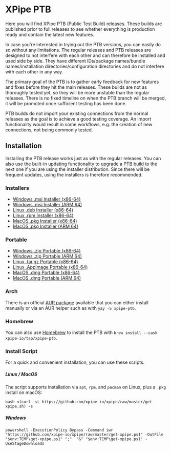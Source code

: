# XPipe PTB

Here you will find XPipe PTB (Public Test Build) releases. These builds are published prior to full releases to see whether everything is production ready and contain the latest new features.

In case you're interested in trying out the PTB versions, you can easily do so without any limitations.
The regular releases and PTB releases are designed to not interfere with each other and can therefore be installed and used side by side.
They have different IDs/package names/bundle names/installation directories/configuration directories and do not interfere with each other in any way.

The primary goal of the PTB is to gather early feedback for new features and fixes before they hit the main releases.
These builds are not as thoroughly tested yet, so they will be more unstable than the regular releases.
There is no fixed timeline on when the PTB branch will be merged, it will be promoted once sufficient testing has been done.

PTB builds do not import your existing connections from the normal releases as the goal is to achieve a good testing coverage.
An import functionality would result in some workflows, e.g. the creation of new connections, not being commonly tested.

## Installation

Installing the PTB release works just as with the regular releases. You can also use the built-in updating functionality to upgrade a PTB build to the next one if you are using the installer distribution.
Since there will be frequent updates, using the installers is therefore recommended.

### Installers

- [Windows .msi Installer (x86-64)](https://github.com/xpipe-io/xpipe-ptb/releases/latest/download/xpipe-installer-windows-x86_64.msi)
- [Windows .msi Installer (ARM 64)](https://github.com/xpipe-io/xpipe-ptb/releases/latest/download/xpipe-installer-windows-arm64.msi)
- [Linux .deb Installer (x86-64)](https://github.com/xpipe-io/xpipe-ptb/releases/latest/download/xpipe-installer-linux-x86_64.deb)
- [Linux .rpm Installer (x86-64)](https://github.com/xpipe-io/xpipe-ptb/releases/latest/download/xpipe-installer-linux-x86_64.rpm)
- [MacOS .pkg Installer (x86-64)](https://github.com/xpipe-io/xpipe-ptb/releases/latest/download/xpipe-installer-macos-x86_64.pkg)
- [MacOS .pkg Installer (ARM 64)](https://github.com/xpipe-io/xpipe-ptb/releases/latest/download/xpipe-installer-macos-arm64.pkg)

### Portable

- [Windows .zip Portable (x86-64)](https://github.com/xpipe-io/xpipe-ptb/releases/latest/download/xpipe-portable-windows-x86_64.zip)
- [Windows .zip Portable (ARM 64)](https://github.com/xpipe-io/xpipe-ptb/releases/latest/download/xpipe-portable-windows-arm64.zip)
- [Linux .tar.gz Portable (x86-64)](https://github.com/xpipe-io/xpipe-ptb/releases/latest/download/xpipe-portable-linux-x86_64.tar.gz)
- [Linux .AppImage Portable (x86-64)](https://github.com/xpipe-io/xpipe-ptb/releases/latest/download/xpipe-portable-linux-x86_64.AppImage)
- [MacOS .dmg Portable (x86-64)](https://github.com/xpipe-io/xpipe-ptb/releases/latest/download/xpipe-portable-macos-x86_64.dmg)
- [MacOS .dmg Portable (ARM 64)](https://github.com/xpipe-io/xpipe-ptb/releases/latest/download/xpipe-portable-macos-arm64.dmg)

### Arch

There is an official [AUR package](https://aur.archlinux.org/packages/xpipe-ptb) available that you can either install manually or via an AUR helper such as with `yay -S xpipe-ptb`.

### Homebrew

You can also use [Homebrew](https://github.com/xpipe-io/homebrew-tap) to install the PTB with `brew install --cask xpipe-io/tap/xpipe-ptb`.

### Install Script

For a quick and convenient installation, you can use these scripts.

#####  Linux / MacOS

The script supports installation via `apt`, `rpm`, and `pacman` on Linux, plus a `.pkg` install on macOS:

```
bash <(curl -sL https://github.com/xpipe-io/xpipe/raw/master/get-xpipe.sh) -s
```

##### Windows

```
powershell -ExecutionPolicy Bypass -Command iwr "https://github.com/xpipe-io/xpipe/raw/master/get-xpipe.ps1" -OutFile "$env:TEMP\get-xpipe.ps1" ";"  "&" "$env:TEMP\get-xpipe.ps1" -UseStageDownloads
```
